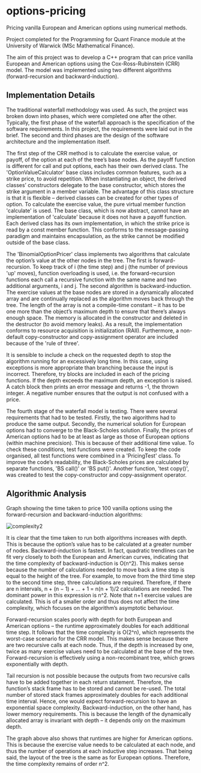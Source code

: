 # options-pricing
Pricing vanilla European and American options using numerical methods.

Project completed for the Programming for Quant Finance module at the University of Warwick (MSc Mathematical Finance).

The aim of this project was to develop a C++ program that can price vanilla European and American options using the Cox-Ross-Rubinstein (CRR) model. The model was implemented using two different algorithms (forward-recursion and backward-induction).

## Implementation Details
The traditional waterfall methodology was used. As such, the project was broken down into phases, which were completed one after the other. Typically, the first phase of the waterfall approach is the specification of the software requirements. In this project, the requirements were laid out in the brief. The second and third phases are the design of the software architecture and the implementation itself.

The first step of the CRR method is to calculate the exercise value, or payoff, of the option at each of the tree’s base nodes. As the payoff function is different for call and put options, each has their own derived class. The 'OptionValueCalculator' base class includes common features, such as a strike price, to avoid repetition. When instantiating an object, the derived classes’ constructors delegate to the base constructor, which stores the strike argument in a member variable. The advantage of this class structure is that it is flexible – derived classes can be created for other types of option. To calculate the exercise value, the pure virtual member function 'calculate' is used. The base class, which is now abstract, cannot have an implementation of 'calculate' because it does not have a payoff function. Each derived class has its own implementation, in which the strike price is read by a const member function. This conforms to the message-passing paradigm and maintains encapsulation, as the strike cannot be modified outside of the base class. 

The 'BinomialOptionPricer' class implements two algorithms that calculate the option’s value at the other nodes in the tree. The first is forward-recursion. To keep track of i (the time step) and j (the number of previous 'up' moves), function overloading is used, i.e. the forward-recursion functions each call a recursive function with the same name and two additional arguments, i and j. The second algorithm is backward-induction. The exercise values at the base nodes are stored in a dynamically allocated array and are continually replaced as the algorithm moves back through the tree. The length of the array is not a compile-time constant – it has to be one more than the object’s maximum depth to ensure that there’s always enough space. The memory is allocated in the constructor and deleted in the destructor (to avoid memory leaks). As a result, the implementation conforms to resource acquisition is initialization (RAII). Furthermore, a non-default copy-constructor and copy-assignment operator are included because of the 'rule of three'. 

It is sensible to include a check on the requested depth to stop the algorithm running for an excessively long time. In this case, using exceptions is more appropriate than branching because the input is incorrect. Therefore, try blocks are included in each of the pricing functions. If the depth exceeds the maximum depth, an exception is raised. A catch block then prints an error message and returns -1, the thrown integer. A negative number ensures that the output is not confused with a price.

The fourth stage of the waterfall model is testing. There were several requirements that had to be tested. Firstly, the two algorithms had to produce the same output. Secondly, the numerical solution for European options had to converge to the Black-Scholes solution. Finally, the prices of American options had to be at least as large as those of European options (within machine precision). This is because of their additional time value. To check these conditions, test functions were created. To keep the code organised, all test functions were combined in a 'PricingTest' class. To improve the code’s readability, the Black-Scholes prices are calculated by separate functions, 'BS call()' or 'BS put()'. Another function, 'test copy()', was created to test the copy-constructor and copy-assignment operator.

## Algorithmic Analysis
Graph showing the time taken to price 100 vanilla options using the forward-recursion and backward-induction
algorithms:

![complexity2](https://user-images.githubusercontent.com/69372349/163238330-fee2cbb1-f665-434a-9d7e-3b8b03d530f3.png)

It is clear that the time taken to run both algorithms increases with depth. This is because the option’s value has to be calculated at a greater number of nodes. Backward-induction is fastest. In fact, quadratic trendlines can be fit very closely to both the European and American curves, indicating that the time complexity of backward-induction is O(n^2). This makes sense because the number of calculations needed to move back a time step is equal to the height of the tree. For example, to move from the third time step to the second time step, three calculations are required. Therefore, if there
are n intervals, n + (n − 1) + ... + 1 = n(n + 1)/2 calculations are needed. The dominant power in this expression is n^2. Note that n+1 exercise values are calculated. This is of a smaller order and thus does not affect the time complexity, which focuses on the algorithm’s asymptotic behaviour. 

Forward-recursion scales poorly with depth for both European and American options – the runtime approximately doubles for each additional time step. It follows that the time complexity is O(2^n), which represents the worst-case scenario for the CRR model. This makes sense because there are two recursive calls at each node. Thus, if the depth is increased by one, twice as many exercise values need to be calculated at the base of the tree. Forward-recursion is effectively using a non-recombinant tree, which grows exponentially with depth. 

Tail recursion is not possible because the outputs from two recursive calls have to be added together in each return statement. Therefore, the function’s stack frame has to be stored and cannot be re-used. The total number of stored stack frames approximately doubles for each additional time interval. Hence, one would expect forward-recursion to have an exponential space complexity. Backward-induction, on the other hand, has lower memory requirements. This is because the length of the dynamically allocated array is invariant with depth – it depends only on the maximum depth. 

The graph above also shows that runtimes are higher for American options. This is because the exercise value needs to be calculated at each node, and thus the number of operations at each inductive step increases. That being said, the layout of the tree is the same as for European options. Therefore, the time complexity remains of order n^2.
